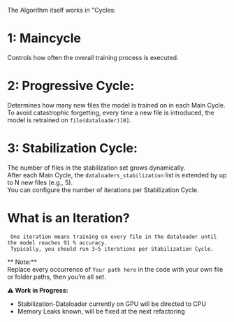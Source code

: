 The Algorithm itself works in "Cycles:

# 1: Maincycle
  Controls how often the overall training process is executed.

# 2: Progressive Cycle:
  Determines how many new files the model is trained on in each Main Cycle.  
  To avoid catastrophic forgetting, every time a new file is introduced, the model is retrained on `file(dataloader)[0]`.
  
# 3: Stabilization Cycle:
  The number of files in the stabilization set grows dynamically.  
  After each Main Cycle, the `dataloaders_stabilization` list is extended by up to N new files (e.g., 5).  
  You can configure the number of iterations per Stabilization Cycle.
  
   # What is an Iteration?
     One iteration means training on every file in the dataloader until the model reaches 91 % accuracy.  
     Typically, you should run 3–5 iterations per Stabilization Cycle.


** Note:**  
  Replace every occurrence of `Your path here` in the code with your own file or folder paths, then you’re all set.




**⚠️ Work in Progress:**  
- Stabilization-Dataloader currently on GPU will be directed to CPU
- Memory Leaks known, will be fixed at the next refactoring
